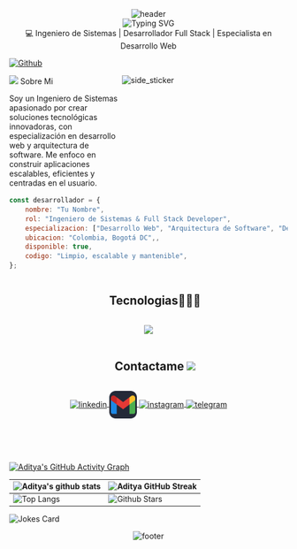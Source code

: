 <!-- HEADER -->
<div align="center" width="100">
  <img src="https://capsule-render.vercel.app/api?color=0:1408d0,50:0860d0,100:08c4d0&height=250&section=header&text=Esteban%20Osuna%20(Systems_Engineer)&fontSize=30&type=waving&fontColor=fefefe&&animation=fadeIn"
  alt="header"/>
</div>

<div align="center">
  <img src="https://readme-typing-svg.herokuapp.com?font=Fira+Code&size=24&duration=3000&pause=1000&color=00D9FF&center=true&vCenter=true&width=600&lines=Ingeniero+de+Sistemas;Desarrollador+Full+Stack;Especialista+en+Desarrollo+Web;Creando+soluciones+innovadoras" alt="Typing SVG" />
</div>

<div align="center">
💻 Ingeniero de Sistemas | Desarrollador Full Stack | Especialista en Desarrollo Web
</div>

[![Github](https://img.shields.io/github/followers/EstebanOsunaIng?label=Follow&style=social)](https://github.com/EstebanOsunaIng)


<img align="right" width=300px height=200px alt="side_sticker" src="https://media.giphy.com/media/TEnXkcsHrP4YedChhA/giphy.gif" /><img src="https://media.giphy.com/media/iY8CRBdQXODJSCERIr/giphy.gif" width="30px">&nbsp;Sobre Mi

Soy un Ingeniero de Sistemas apasionado por crear soluciones tecnológicas innovadoras, con especialización en desarrollo web y arquitectura de software. Me enfoco en construir aplicaciones escalables, eficientes y centradas en el usuario. 

```javascript
const desarrollador = {
    nombre: "Tu Nombre",
    rol: "Ingeniero de Sistemas & Full Stack Developer",
    especializacion: ["Desarrollo Web", "Arquitectura de Software", "DevOps", "Base de Datos"],
    ubicacion: "Colombia, Bogotá DC",,
    disponible: true,
    codigo: "Limpio, escalable y mantenible",
};
```


<!--h1 without bottom border-->
<div id="user-content-toc">
  <ul align="center">
    <summary><h2 style="display: inline-block">Tecnologias👨🏻‍💻</h2></summary>
  </ul>
</div>
<!--tech stack icons-->
<p align="center">
  <a href="https://skillicons.dev">
    <img src="https://skillicons.dev/icons?i=git,aws,angular,css,html,js,cpp,discord,figma,github,py,mongodb,mysql,nodejs,postman,ts,vscode&perline=14" />
  </a>
</p>


<div id="user-content-toc">
  <ul align="center">
    <summary><h2 style="display: inline-block">Contactame <img src='https://raw.githubusercontent.com/ShahriarShafin/ShahriarShafin/main/Assets/handshake.gif' width="100px">    </h2></summary>
  </ul>
</div>

<!--icons and links-->
<p align="center">
<!-- LinkedIn -->
<a href="https://www.linkedin.com/in/esteban-osuna/" target="blank">
  <img align="center" src="https://user-images.githubusercontent.com/88904952/234979284-68c11d7f-1acc-4f0c-ac78-044e1037d7b0.png" alt="linkedin" height="50" width="50" />
</a>

<!-- Gmail -->
<a href="mailto:estebanosunaing@gmail.com" target="blank">
  <img align="center" src="https://github.com/tandpfun/skill-icons/blob/main/icons/Gmail-Dark.svg" alt="gmail" height="50" width="50" />
</a>
<!-- Instagram -->
<a href="https://www.instagram.com/esteban_osuna1/" target="blank">
  <img align="center" src="https://user-images.githubusercontent.com/88904952/234981169-2dd1e58f-4b7e-468c-8213-034ba62156c3.png" alt="instagram" height="50" width="50" />
</a>

<a href="https://t.me/EstebanOsuna" target="blank">
  <img align="center" src="https://img.icons8.com/color/48/000000/telegram-app--v1.png" alt="telegram" height="50" width="50" />
</a>
</p>




<br>
<br>
  <br>
  
[![Aditya's GitHub Activity Graph](https://activity-graph.herokuapp.com/graph?username=Aditya664&theme=tokyonight)](https://git.io/praveenscience)

| ![Aditya's github stats](https://github-readme-stats.vercel.app/api?username=Aditya664&show_icons=true&theme=tokyonight) | ![Aditya GitHub Streak](https://github-readme-streak-stats.herokuapp.com/?user=Aditya664&theme=tokyonight) |
| --- | --- |
| ![Top Langs](https://github-readme-stats.vercel.app/api/top-langs/?username=Aditya664&theme=tokyonight) | ![Github Stars](https://github-readme-stats.vercel.app/api?username=Aditya664&show_icons=true&locale=en&count_private=true&hide_rank=true&custom_title=My%20GitHub%20Stats&disable_animations=true&theme=tokyonight) |

![Jokes Card](https://readme-jokes.vercel.app/api?theme=tokyonight)

<!-- FOOTER -->
<div align="center" width="100">
  <img src="https://capsule-render.vercel.app/api?color=0:1408d0,50:0860d0,100:08c4d0&height=100&section=footer&fontSize=30&type=waving&fontColor=fefefe"
  alt="footer" />
</div>




<br>



